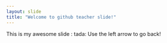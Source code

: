 ```yaml
---
layout: slide
title: "Welcome to github teacher slide!"
---
```

This is my awesome slide : tada:
Use the left arrow to go back!
